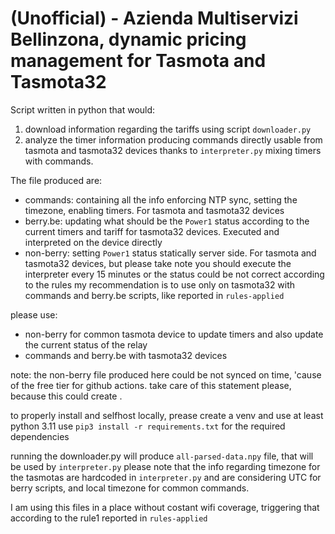 <h1>(Unofficial) - Azienda Multiservizi Bellinzona, dynamic pricing management for Tasmota and Tasmota32</h1>

Script written in python that would:

1) download information regarding the tariffs using script ```downloader.py```
2) analyze the timer information producing commands directly usable from tasmota and tasmota32 devices thanks to ```interpreter.py``` mixing timers with commands.

The file produced are:
- commands: containing all the info enforcing NTP sync, setting the timezone, enabling timers. For tasmota and tasmota32 devices
- berry.be: updating what should be the ```Power1``` status according to the current timers and tariff for tasmota32 devices. Executed and interpreted on the device directly
- non-berry: setting ```Power1``` status statically server side. For tasmota and tasmota32 devices, but please take note you should execute the interpreter every 15 minutes or the status could be not correct according to the rules
my recommendation is to use only on tasmota32 with commands and berry.be scripts, like reported in ```rules-applied```
 
please use:
-  non-berry for common tasmota device to update timers and also update the current status of the relay
-  commands and berry.be with tasmota32 devices

note: the non-berry file produced here could be not synced on time, 'cause of the free tier for github actions.
take care of this statement please, because this could create .

to properly install and selfhost locally, prease create a venv and use at least python 3.11
use ```pip3 install -r requirements.txt``` for the required dependencies

running the downloader.py will produce ```all-parsed-data.npy``` file, that will be used by ```interpreter.py```
please note that the info regarding timezone for the tasmotas are hardcoded in ```interpreter.py``` and are considering UTC for berry scripts, and local timezone for common commands.

I am using this files in a place without costant wifi coverage, triggering that according to the rule1 reported in ```rules-applied```
